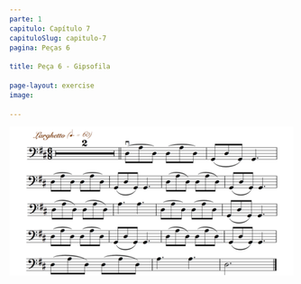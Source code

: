 ```yaml
---
parte: 1
capitulo: Capítulo 7
capituloSlug: capitulo-7
pagina: Peças 6

title: Peça 6 - Gipsofila

page-layout: exercise
image:

---
```


<img src="/assets/graphics/content/7_1_6_1.png"/>